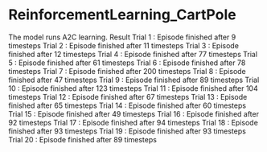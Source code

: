 # ReinforcementLearning_CartPole
The model runs A2C learning. 
Result 
Trial 1 : Episode finished after 9 timesteps
Trial 2 : Episode finished after 11 timesteps
Trial 3 : Episode finished after 12 timesteps
Trial 4 : Episode finished after 77 timesteps
Trial 5 : Episode finished after 61 timesteps
Trial 6 : Episode finished after 78 timesteps
Trial 7 : Episode finished after 200 timesteps
Trial 8 : Episode finished after 47 timesteps
Trial 9 : Episode finished after 89 timesteps
Trial 10 : Episode finished after 123 timesteps
Trial 11 : Episode finished after 104 timesteps
Trial 12 : Episode finished after 67 timesteps
Trial 13 : Episode finished after 65 timesteps
Trial 14 : Episode finished after 60 timesteps
Trial 15 : Episode finished after 49 timesteps
Trial 16 : Episode finished after 92 timesteps
Trial 17 : Episode finished after 94 timesteps
Trial 18 : Episode finished after 93 timesteps
Trial 19 : Episode finished after 93 timesteps
Trial 20 : Episode finished after 89 timesteps